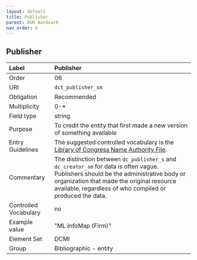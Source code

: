 ```yaml
---
layout: default
title: Publisher
parent: OGM Aardvark
nav_order: 6
---
```


## Publisher

| Label                 | Publisher               |
|:----------------------|:------------------------|
| Order           | 06                      |
| URI                   | `dct_publisher_sm`      |
| Obligation            | Recommended             |
| Multiplicity          | 0-\*                    |
| Field type            | string                  |
| Purpose               | To credit the entity that first made a new version of something available |
| Entry Guidelines      | The suggested controlled vocabulary is the [Library of Congress Name Authority File](https://id.loc.gov/authorities/names.html). |
| Commentary            | The distinction between `dc_publisher_s` and `dc_creator_sm` for data is often vague. Publishers should be the administrative body or organization that made the original resource available, regardless of who compiled or produced the data. |
| Controlled Vocabulary | no                      |
| Example value         | "ML InfoMap (Firm)"     |
| Element Set           | DCMI                    |
| Group                 | Bibliographic - entity  |
